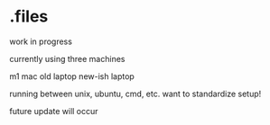 # .files

work in progress

currently using three machines

m1 mac
old laptop
new-ish laptop

running between unix, ubuntu, cmd, etc. want to standardize setup!

future update will occur
